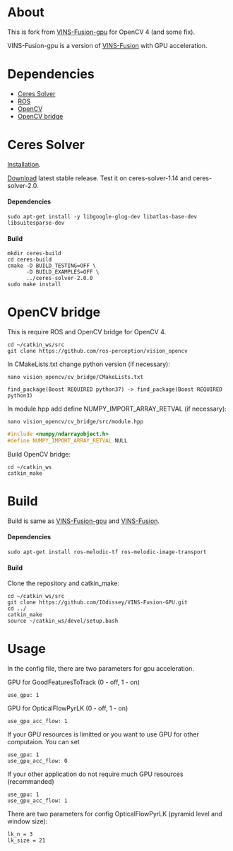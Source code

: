 # About
This is fork from [VINS-Fusion-gpu](https://github.com/pjrambo/VINS-Fusion-gpu) for OpenCV 4 (and some fix).

VINS-Fusion-gpu is a version of [VINS-Fusion](https://github.com/HKUST-Aerial-Robotics/VINS-Fusion) with GPU acceleration.


# Dependencies
- [Ceres Solver](http://ceres-solver.org/installation.html)
- [ROS](http://wiki.ros.org/ROS/Installation)
- [OpenCV](https://opencv.org)
- [OpenCV bridge](https://github.com/ros-perception/vision_opencv)


# Ceres Solver

[Installation](http://ceres-solver.org/installation.html).

[Download](http://ceres-solver.org/ceres-solver-2.0.0.tar.gz) latest stable release. Test it on ceres-solver-1.14 and ceres-solver-2.0.

#### Dependencies

```
sudo apt-get install -y libgoogle-glog-dev libatlas-base-dev libsuitesparse-dev
```

#### Build
```
mkdir ceres-build
cd ceres-build
cmake -D BUILD_TESTING=OFF \
      -D BUILD_EXAMPLES=OFF \
      ../ceres-solver-2.0.0
sudo make install
```

# OpenCV bridge
This is require ROS and OpenCV bridge for OpenCV 4.

```
cd ~/catkin_ws/src
git clone https://github.com/ros-perception/vision_opencv
```

In CMakeLists.txt change python version (if necessary):
```
nano vision_opencv/cv_bridge/CMakeLists.txt
```
```
find_package(Boost REQUIRED python37) -> find_package(Boost REQUIRED python3)
```

In module.hpp add define NUMPY_IMPORT_ARRAY_RETVAL (if necessary):
```
nano vision_opencv/cv_bridge/src/module.hpp
```
```cpp
#include <numpy/ndarrayobject.h>
#define NUMPY_IMPORT_ARRAY_RETVAL NULL
```

Build OpenCV bridge:
```
cd ~/catkin_ws
catkin_make
```


# Build
Build is same as [VINS-Fusion-gpu](https://github.com/pjrambo/VINS-Fusion-gpu#2-build-vins-fusion) and [VINS-Fusion](https://github.com/HKUST-Aerial-Robotics/VINS-Fusion#2-build-vins-fusion).

#### Dependencies
```
sudo apt-get install ros-melodic-tf ros-melodic-image-transport
```

#### Build
Clone the repository and catkin_make:
```
cd ~/catkin_ws/src
git clone https://github.com/IOdissey/VINS-Fusion-GPU.git
cd ../
catkin_make
source ~/catkin_ws/devel/setup.bash
```


# Usage
In the config file, there are two parameters for gpu acceleration.

GPU for GoodFeaturesToTrack (0 - off, 1 - on) 
```
use_gpu: 1
```

GPU for OpticalFlowPyrLK (0 - off, 1 - on) 
```
use_gpu_acc_flow: 1
```

If your GPU resources is limitted or you want to use GPU for other computaion. You can set
```
use_gpu: 1
use_gpu_acc_flow: 0
```

If your other application do not require much GPU resources (recommanded)
```
use_gpu: 1
use_gpu_acc_flow: 1
```

There are two parameters for config OpticalFlowPyrLK (pyramid level and window size):
```
lk_n = 3
lk_size = 21
```
